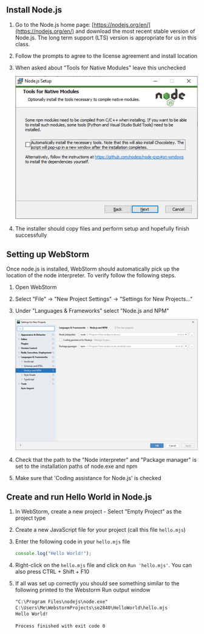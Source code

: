 ## Install Node.js

1. Go to the Node.js home page: [https://nodejs.org/en/](https://nodejs.org/en/) and download the most recent stable version of Node.js.  The long term support (LTS) version is appropriate for us in this class.
2. Follow the prompts to agree to the license agreement and install location
3. When asked about "Tools for Native Modules" leave this unchecked

   ![Tools for Native Modules](node_install1.png)

4. The installer should copy files and perform setup and hopefully finish successfully

## Setting up WebStorm

Once node.js is installed, WebStorm should automatically pick up the location of the node interpreter.  To verify follow the following steps.

1. Open WebStorm
2. Select "File" -> "New Project Settings" -> "Settings for New Projects..."
3. Under "Languages & Frameworks" select "Node.js and NPM"

   ![WebStorm Setup](node_install2.png)

4. Check that the path to the "Node interpreter" and "Package manager" is set to the installation paths of node.exe and npm
5. Make sure that 'Coding assistance for Node.js' is checked

## Create and run Hello World in Node.js

1. In WebStorm, create a new project - Select "Empty Project" as the project type
2. Create a new JavaScript file for your project (call this file ```hello.mjs```)
3. Enter the following code in your ```hello.mjs``` file

   ```javascript
   console.log("Hello World!");
   ```

4. Right-click on the ```hello.mjs``` file and click on ```Run 'hello.mjs'```.  You can also press CTRL + Shift + F10
5. If all was set up correctly you should see something similar to the following printed to the Webstorm Run output window

   ```text
   "C:\Program Files\nodejs\node.exe" C:\Users\Me\WebstormProjects\se2840\HelloWorld\hello.mjs
   Hello World!

   Process finished with exit code 0
   ```
